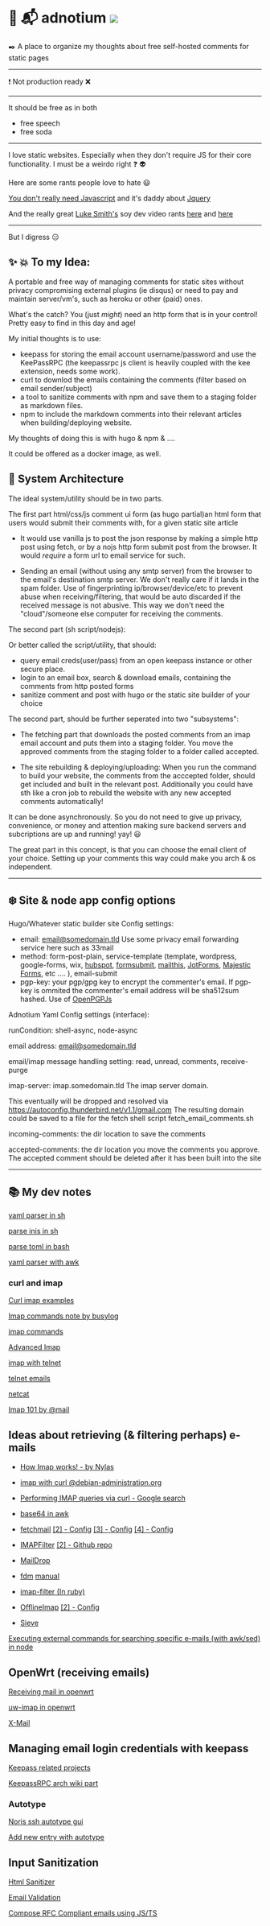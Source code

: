  # :speech_balloon: :mailbox_with_mail: adnotium [![](https://img.icons8.com/ios-glyphs/30/000000/play--v1.png)](https://github.com/nikolio/adnotium/blob/main/adnotium.mp3)

:black_nib: A place to organize my thoughts about free self-hosted comments for static pages

---
:exclamation: Not production ready :x:


---

It should be free as in both 
- free speech 
- free soda

---


 I love static websites. Especially when they don't require JS for their core functionality. I must be a weirdo right :question: :alien:
 
 Here are some rants people love to hate :smiley:
 
 [You don't really need Javascript](http://youmightnotneedjs.com/) and it's daddy about [Jquery](https://youmightnotneedjquery.com/)

And the really great [Luke Smith's](https://lukesmith.xyz/) soy dev  video rants [here](https://odysee.com/@Luke:7/a-demonstration-of-modern-web-bloat:f) and [here](https://odysee.com/@Luke:7/the-war-against-web-bloat-continues...:a)

---

But I digress :expressionless:

## :sparkles: :boom: To my Idea: 
A portable and free way of managing comments for static sites without privacy compromising external plugins (ie disqus) or need to pay and maintain server/vm's, such as heroku or other (paid) ones.

What's the catch? You (just _might_) need an http form that is in your control! Pretty easy to find in this day and age!

My initial thoughts is to use:

* keepass for storing the email account username/password and use the KeePassRPC (the keepassrpc js client is heavily coupled with the kee extension, needs some work).
* curl to downlod the emails containing the comments (filter based on email sender/subject)
* a tool to sanitize comments with npm and save them to a staging folder as markdown files.
* npm to include the markdown comments into their relevant articles when building/deploying website.

My thoughts of doing this is with hugo & npm & ....

It could be offered as a docker image, as well.

## :thought_balloon:  System Architecture

The ideal system/utility should be in two parts.

The first part html/css/js comment ui form (as hugo partial)an html form that users would submit their comments with, for a given static site article

* It would use vanilla js to post the json response by making a simple http post using fetch, or by a nojs http form submit post from the browser. It would _require_ a form url to email service for such.
  
* Sending an email (without using any smtp server) from the browser to the email's destination smtp server. We don't really care if it lands in the spam folder. Use of fingerprinting ip/browser/device/etc to prevent abuse when receiving/filtering, that would be auto discarded if the received message is not abusive. This way we don't need the "cloud"/someone else computer for receiving the comments.

The second part (sh script/nodejs):

Or better called the script/utility, that should:
* query email creds(user/pass) from an open keepass instance or other secure place.
* login to an email box, search & download emails, containing the comments from http posted forms
* sanitize comment and post with hugo or the static site builder of your choice

The second part, should be further seperated into two "subsystems": 

* The fetching part that downloads the posted comments from an imap email account and puts them into a staging folder. You move the approved comments from the staging folder to a folder called accepted.
 
* The site rebuilding & deploying/uploading: When you run the command to build your website, the comments from the acccepted folder, should get included and built in the relevant post. Additionally you could have sth like a cron job to rebuild the website with any new accepted comments automatically!

It can be done asynchronously. So you do not need to give up privacy, convenience, or money and attention making sure backend servers and subcriptions are up and running! yay! :smiley:

The great part in this concept, is that you can choose the email client of your choice. Setting up your comments this way could make you arch & os independent.

---
## :snowflake: Site & node app config options

Hugo/Whatever static builder site Config settings:

- email: email@somedomain.tld Use some privacy email forwarding service here such as 33mail
- method: form-post-plain, service-template (template, wordpress, google-forms, wix, [hubspot](https://blog.hubspot.com/marketing/html-form-email), [formsubmit](https://formsubmit.co/), [mailthis](https://mailthis.to/), [JotForms](https://www.jotform.com/email-forms/), [Majestic Forms](https://www.majesticform.com/forms/contact-form-free), etc .... ), email-submit
- pgp-key: your pgp/gpg key to encrypt the commenter's email. If pgp-key is ommited the commenter's email address will be sha512sum hashed. Use of [OpenPGPJs](https://openpgpjs.org/)

Adnotium Yaml Config settings (interface):

runCondition: shell-async, node-async

email address: email@somedomain.tld

email/imap message handling setting: read, unread, comments, receive-purge

imap-server: imap.somedomain.tld The imap server domain.

This eventually will be dropped and resolved via https://autoconfig.thunderbird.net/v1.1/gmail.com The resulting domain could be saved to a file for the fetch shell script fetch_email_comments.sh


incoming-comments: the dir location to save the comments 

accepted-comments: the dir location you move the comments you approve.\
The accepted comment should be deleted after it has been built into the site

---

## :books: My dev notes

[yaml parser in sh](https://github.com/mrbaseman/parse_yaml)

[parse inis in sh](https://github.com/wallyhall/shini)

[parse toml in bash](https://github.com/hyperupcall/bash-toml)

[yaml parser with awk](https://unix.stackexchange.com/a/633740)

### curl and imap

[Curl imap examples](https://busylog.net/test-imap-with-curl-imap-example/)

[Imap commands note by busylog](https://busylog.net/telnet-imap-commands-note/)

[imap commands](https://www.atmail.com/blog/imap-commands/)

[Advanced Imap](https://www.atmail.com/blog/advanced-imap/)

[imap with telnet](https://support.moonpoint.com/network/email/telnet-imap.php)

[telnet emails](https://mediatemple.net/community/products/dv/204404584/sending-or-viewing-emails-using-telnet)

[netcat](https://www.varonis.com/blog/netcat-commands)

[Imap 101 by @mail](https://www.atmail.com/blog/imap-101-manual-imap-sessions/)


## Ideas about retrieving (& filtering perhaps) e-mails

- [How Imap works! - by Nylas](https://www.nylas.com/blog/nylas-imap-therefore-i-am/)

- [imap with curl @debian-administration.org](http://web.archive.org/web/20161130134317/https://debian-administration.org/article/726/Performing_IMAP_queries_via_curl)

- [Performing IMAP queries via curl - Google search](https://google.com/search?q=Performing+IMAP+queries+via+curl)

- [base64 in awk](https://archive.ph/R0nas)

- [fetchmail](https://en.wikipedia.org/wiki/Fetchmail) [[2] - Config](https://gist.github.com/iharsuvorau/45a078ecb597eb916fdf) [[3] - Config](https://calomel.org/fetchmailrc.html) [[4] - Config](https://serverfault.com/questions/45081/is-there-a-way-to-filter-mails-in-remote-imap-account)

- [IMAPFilter](https://serverfault.com/a/45111) [[2] - Github repo](https://github.com/lefcha/imapfilter)

- [MailDrop](https://en.wikipedia.org/wiki/Maildrop)

- [fdm](https://en.wikipedia.org/wiki/Fdm_(software)) [manual](https://github.com/nicm/fdm/blob/master/MANUAL)

- [imap-filter (In ruby)](https://github.com/flajann2/imap-filter/blob/master/README.org)

- [OfflineImap](http://www.offlineimap.org/) [[2] - Config](https://elric80.wordpress.com/mutt-2/offlineimap-and-msmtp/)

- [Sieve](https://en.wikipedia.org/wiki/Sieve_(mail_filtering_language))

[Executing external commands  for searching specific e-mails (with awk/sed) in node](https://stackoverflow.com/questions/20643470/execute-a-command-line-binary-with-node-js)


## OpenWrt (receiving emails)

[Receiving mail in openwrt](https://forum.openwrt.org/t/router-having-an-e-mail-address-to-receive-emails-and-act-upon-it/3383)

[uw-imap in openwrt](https://openwrt.org/packages/pkgdata/uw-imap)

[X-Mail](https://openwrt.org/docs/guide-user/services/email/xmail)

## Managing email login credentials with keepass

[Keepass related projects](https://awesomeopensource.com/projects/keepass)

[KeepassRPC arch wiki part](https://wiki.archlinux.org/title/KeePass#KeePassRPC_and_Kee)

### Autotype

[Noris ssh autotype gui](https://devops.norris.hu/2016/12/27/start-ssh-session-in-linux-gui-from-keepass-by-auto-type/)

[Add new entry with autotype](https://devops.norris.hu/2016/11/10/keepass-add-new-string-field-use-it-with-auto-type-feature/)

## Input Sanitization

[Html Sanitizer](https://stackoverflow.com/questions/1637275/simple-html-sanitizer-in-javascript)

[Email Validation](https://haacked.com/archive/2007/08/21/i-knew-how-to-validate-an-email-address-until-i.aspx/)

[Compose RFC Compliant emails using JS/TS](https://github.com/muratgozel/MIMEText)
